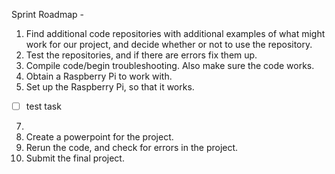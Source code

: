 Sprint Roadmap - 
1. Find additional code repositories with additional examples of what might work for our project, and decide whether or not to use the repository. 
2. Test the repositories, and if there are errors fix them up. 
3. Compile code/begin troubleshooting. Also make sure the code works. 
4. Obtain a Raspberry Pi to work with.
5. Set up the Raspberry Pi, so that it works.
- [ ] test task 
7.
8. Create a powerpoint for the project. 
9. Rerun the code, and check for errors in the project. 
10. Submit the final project. 
